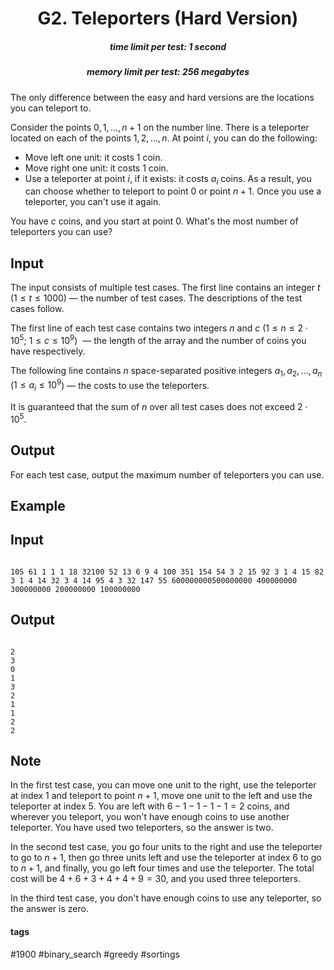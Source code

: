 <h1 style='text-align: center;'> G2. Teleporters (Hard Version)</h1>

<h5 style='text-align: center;'>time limit per test: 1 second</h5>
<h5 style='text-align: center;'>memory limit per test: 256 megabytes</h5>

The only difference between the easy and hard versions are the locations you can teleport to.

Consider the points $0,1,\dots,n+1$ on the number line. There is a teleporter located on each of the points $1,2,\dots,n$. At point $i$, you can do the following:

* Move left one unit: it costs $1$ coin.
* Move right one unit: it costs $1$ coin.
* Use a teleporter at point $i$, if it exists: it costs $a_i$ coins. As a result, you can choose whether to teleport to point $0$ or point $n+1$. Once you use a teleporter, you can't use it again.

You have $c$ coins, and you start at point $0$. What's the most number of teleporters you can use?

## Input

The input consists of multiple test cases. The first line contains an integer $t$ ($1 \leq t \leq 1000$) — the number of test cases. The descriptions of the test cases follow.

The first line of each test case contains two integers $n$ and $c$ ($1 \leq n \leq 2\cdot10^5$; $1 \leq c \leq 10^9$)  — the length of the array and the number of coins you have respectively.

The following line contains $n$ space-separated positive integers $a_1,a_2,\dots,a_n$ ($1 \leq a_i \leq 10^9$) — the costs to use the teleporters.

It is guaranteed that the sum of $n$ over all test cases does not exceed $2\cdot10^5$.

## Output

For each test case, output the maximum number of teleporters you can use.

## Example

## Input


```

105 61 1 1 1 18 32100 52 13 6 9 4 100 351 154 54 3 2 15 92 3 1 4 15 82 3 1 4 14 32 3 4 14 95 4 3 32 147 55 600000000500000000 400000000 300000000 200000000 100000000
```
## Output


```

2
3
0
1
3
2
1
1
2
2

```
## Note

In the first test case, you can move one unit to the right, use the teleporter at index $1$ and teleport to point $n+1$, move one unit to the left and use the teleporter at index $5$. You are left with $6-1-1-1-1 = 2$ coins, and wherever you teleport, you won't have enough coins to use another teleporter. You have used two teleporters, so the answer is two.

In the second test case, you go four units to the right and use the teleporter to go to $n+1$, then go three units left and use the teleporter at index $6$ to go to $n+1$, and finally, you go left four times and use the teleporter. The total cost will be $4+6+3+4+4+9 = 30$, and you used three teleporters.

In the third test case, you don't have enough coins to use any teleporter, so the answer is zero.



#### tags 

#1900 #binary_search #greedy #sortings 